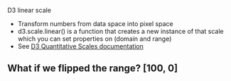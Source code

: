 
D3 linear scale
 * Transform numbers from data space into pixel space
 * d3.scale.linear() is a function that creates a new instance of that scale which you can set properties on (domain and range)
 * See [D3 Quantitative Scales documentation](https://github.com/mbostock/d3/wiki/Quantitative-Scales)

## What if we flipped the range? [100, 0]